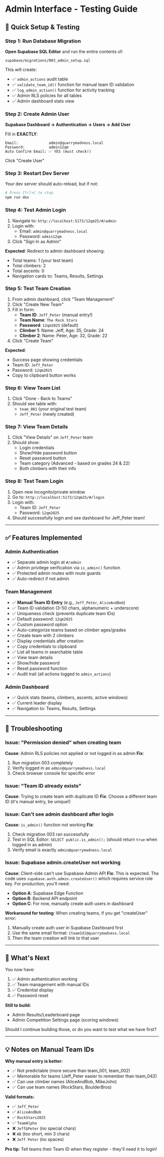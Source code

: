 # Admin Interface - Testing Guide

## 🚀 Quick Setup & Testing

### Step 1: Run Database Migration

**Open Supabase SQL Editor** and run the entire contents of:
```
supabase/migrations/003_admin_setup.sql
```

This will create:
- ✅ `admin_actions` audit table
- ✅ `validate_team_id()` function for manual team ID validation
- ✅ `log_admin_action()` function for activity tracking
- ✅ Admin RLS policies for all tables
- ✅ Admin dashboard stats view

### Step 2: Create Admin User

**Supabase Dashboard → Authentication → Users → Add User**

Fill in **EXACTLY**:
```
Email:              admin@quarrymadness.local
Password:           admin12qm
Auto Confirm Email: ✅ YES (must check!)
```

Click "Create User"

### Step 3: Restart Dev Server

Your dev server should auto-reload, but if not:
```bash
# Press Ctrl+C to stop
npm run dev
```

### Step 4: Test Admin Login

1. Navigate to: `http://localhost:5173/12qm25/#/admin`
2. Login with:
   - Email: `admin@quarrymadness.local`
   - Password: `admin12qm`
3. Click "Sign In as Admin"

**Expected**: Redirect to admin dashboard showing:
- Total teams: 1 (your test team)
- Total climbers: 2
- Total ascents: 0
- Navigation cards to: Teams, Results, Settings

### Step 5: Test Team Creation

1. From admin dashboard, click "Team Management"
2. Click "Create New Team"
3. Fill in form:
   - **Team ID**: `Jeff_Peter` (manual entry!)
   - **Team Name**: `The Rock Stars`
   - **Password**: `12qm2025` (default)
   - **Climber 1**: Name: Jeff, Age: 35, Grade: 24
   - **Climber 2**: Name: Peter, Age: 32, Grade: 22
4. Click "Create Team"

**Expected**:
- Success page showing credentials
- Team ID: `Jeff_Peter`
- Password: `12qm2025`
- Copy to clipboard button works

### Step 6: View Team List

1. Click "Done - Back to Teams"
2. Should see table with:
   - `team_001` (your original test team)
   - `Jeff_Peter` (newly created)

### Step 7: View Team Details

1. Click "View Details" on `Jeff_Peter` team
2. Should show:
   - Login credentials
   - Show/Hide password button
   - Reset password button
   - Team category (Advanced - based on grades 24 & 22)
   - Both climbers with their info

### Step 8: Test Team Login

1. Open new incognito/private window
2. Go to: `http://localhost:5173/12qm25/#/login`
3. Login with:
   - Team ID: `Jeff_Peter`
   - Password: `12qm2025`
4. Should successfully login and see dashboard for Jeff_Peter team!

---

## ✅ Features Implemented

### Admin Authentication
- ✅ Separate admin login at `#/admin`
- ✅ Admin privilege verification via `is_admin()` function
- ✅ Protected admin routes with route guards
- ✅ Auto-redirect if not admin

### Team Management
- ✅ **Manual Team ID Entry** (e.g., `Jeff_Peter`, `AliceAndBob`)
- ✅ Team ID validation (3-50 chars, alphanumeric + underscore)
- ✅ Uniqueness check (prevents duplicate team IDs)
- ✅ Default password: `12qm2025`
- ✅ Custom password option
- ✅ Auto-categorize teams based on climber ages/grades
- ✅ Create team with 2 climbers
- ✅ Display credentials after creation
- ✅ Copy credentials to clipboard
- ✅ List all teams in searchable table
- ✅ View team details
- ✅ Show/hide password
- ✅ Reset password function
- ✅ Audit trail (all actions logged to `admin_actions`)

### Admin Dashboard
- ✅ Quick stats (teams, climbers, ascents, active windows)
- ✅ Current leader display
- ✅ Navigation to: Teams, Results, Settings

---

## 🐛 Troubleshooting

### Issue: "Permission denied" when creating team
**Cause**: Admin RLS policies not applied or not logged in as admin
**Fix**:
1. Run migration 003 completely
2. Verify logged in as `admin@quarrymadness.local`
3. Check browser console for specific error

### Issue: "Team ID already exists"
**Cause**: Trying to create team with duplicate ID
**Fix**: Choose a different team ID (it's manual entry, be unique!)

### Issue: Can't see admin dashboard after login
**Cause**: `is_admin()` function not working
**Fix**:
1. Check migration 003 ran successfully
2. Test in SQL Editor: `SELECT public.is_admin();` (should return `true` when logged in as admin)
3. Verify email is exactly `admin@quarrymadness.local`

### Issue: Supabase admin.createUser not working
**Cause**: Client-side can't use Supabase Admin API
**Fix**: This is expected. The code uses `supabase.auth.admin.createUser()` which requires service role key. For production, you'll need:
- **Option A**: Supabase Edge Function
- **Option B**: Backend API endpoint
- **Option C**: For now, manually create auth users in dashboard

**Workaround for testing**: When creating teams, if you get "createUser" error:
1. Manually create auth user in Supabase Dashboard first
2. Use the same email format: `{teamId}@quarrymadness.local`
3. Then the team creation will link to that user

---

## 🎯 What's Next

You now have:
1. ✅ Admin authentication working
2. ✅ Team management with manual IDs
3. ✅ Credential display
4. ✅ Password reset

**Still to build:**
- Admin Results/Leaderboard page
- Admin Competition Settings page (scoring windows)

Should I continue building those, or do you want to test what we have first?

---

## 💡 Notes on Manual Team IDs

**Why manual entry is better:**
- ✅ Not predictable (more secure than team_001, team_002)
- ✅ Memorable for teams (Jeff_Peter easier to remember than team_042)
- ✅ Can use climber names (AliceAndBob, MikeJohn)
- ✅ Can use team names (RockStars, BoulderBros)

**Valid formats:**
- ✅ `Jeff_Peter`
- ✅ `AliceAndBob`
- ✅ `RockStars2025`
- ✅ `TeamAlpha`
- ❌ `Jeff&Peter` (no special chars)
- ❌ `AB` (too short, min 3 chars)
- ❌ `Jeff Peter` (no spaces)

**Pro tip**: Tell teams their Team ID when they register - they'll need it to login!
